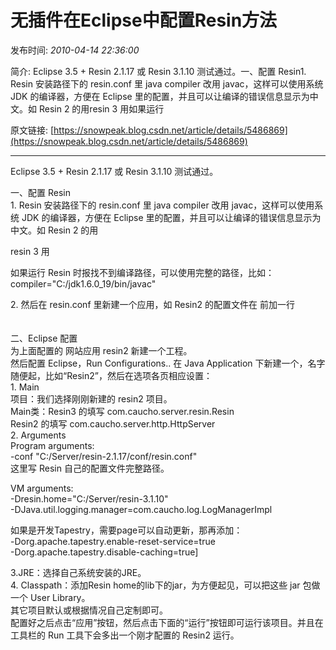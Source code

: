 # 无插件在Eclipse中配置Resin方法

发布时间: *2010-04-14 22:36:00*

简介: Eclipse 3.5 + Resin 2.1.17 或 Resin 3.1.10 测试通过。一、配置 Resin1. Resin 安装路径下的 resin.conf 里 java compiler 改用 javac，这样可以使用系统 JDK 的编译器，方便在 Eclipse 里的配置，并且可以让编译的错误信息显示为中文。如 Resin 2 的用resin 3 用如果运行

原文链接: [https://snowpeak.blog.csdn.net/article/details/5486869](https://snowpeak.blog.csdn.net/article/details/5486869)

---------

Eclipse 3.5 + Resin 2.1.17 或 Resin 3.1.10 测试通过。

一、配置 Resin  
1\. Resin 安装路径下的 resin.conf 里 java compiler 改用 javac，这样可以使用系统 JDK 的编译器，方便在 Eclipse 里的配置，并且可以让编译的错误信息显示为中文。如 Resin 2 的用  
<java compiler="javac" compiler-args=""/>

resin 3 用  
<javac compiler="javac" args="-source 1.5"/>

如果运行 Resin 时报找不到编译路径，可以使用完整的路径，比如：  
compiler="C:/jdk1.6.0_19/bin/javac"

2\. 然后在 resin.conf 里新建一个应用，如 Resin2 的配置文件在 </host> 前加一行  
<web-app id="/resin2" app-dir="/path/to/resin2/WebRoot">  
</web-app>  
二、Eclipse 配置  
为上面配置的 网站应用 resin2 新建一个工程。  
然后配置 Eclipse，Run Configurations.. 在 Java Application 下新建一个，名字随便起，比如“Resin2”，然后在选项各页相应设置：  
1\. Main  
项目：我们选择刚刚新建的 resin2 项目。  
Main类：Resin3 的填写 com.caucho.server.resin.Resin  
Resin2 的填写 com.caucho.server.http.HttpServer  
2\. Arguments  
Program arguments:  
-conf "C:/Server/resin-2.1.17/conf/resin.conf"  
这里写 Resin 自己的配置文件完整路径。

VM arguments:  
-Dresin.home="C:/Server/resin-3.1.10"  
-DJava.util.logging.manager=com.caucho.log.LogManagerImpl

如果是开发Tapestry，需要page可以自动更新，那再添加：  
-Dorg.apache.tapestry.enable-reset-service=true  
-Dorg.apache.tapestry.disable-caching=true]

3.JRE：选择自己系统安装的JRE。  
4\. Classpath：添加Resin home的lib下的jar，为方便起见，可以把这些 jar 包做一个 User Library。  
其它项目默认或根据情况自己定制即可。  
配置好之后点击“应用”按钮，然后点击下面的“运行”按钮即可运行该项目。并且在工具栏的 Run 工具下会多出一个刚才配置的 Resin2 运行。